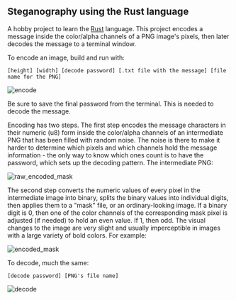 ## Steganography using the Rust language

A hobby project to learn the [Rust](https://doc.rust-lang.org/book/second-edition/) language. This project encodes a message inside the color/alpha channels of a PNG image's pixels, then later decodes the message to a terminal window.

To encode an image, build and run with:

```[height] [width] [decode password] [.txt file with the message] [file name for the PNG]```

![encode](https://user-images.githubusercontent.com/7276226/27777062-738bb738-5f64-11e7-8ccd-ae297faa4dfa.png)

Be sure to save the final password from the terminal. This is needed to decode the message.

Encoding has two steps. The first step encodes the message characters in their numeric (u8) form inside the color/alpha channels of an intermediate PNG that has been filled with random noise. The noise is there to make it harder to determine which pixels and which channels hold the message information - the only way to know which ones count is to have the password, which sets up the decoding pattern. The intermediate PNG:

![raw_encoded_mask](https://user-images.githubusercontent.com/7276226/27777068-7cd3deba-5f64-11e7-98a9-e7033940eeca.png)

The second step converts the numeric values of every pixel in the intermediate image into binary, splits the binary values into individual digits, then applies them to a "mask" file, or an ordinary-looking image. If a binary digit is 0, then one of the color channels of the corresponding mask pixel is adjusted (if needed) to hold an even value. If 1, then odd. The visual changes to the image are very slight and usually imperceptible in images with a large variety of bold colors. For example:

![encoded_mask](https://user-images.githubusercontent.com/7276226/27777071-7ffedc16-5f64-11e7-95fe-cbf8a1f252b1.png)

To decode, much the same:

```[decode password] [PNG's file name]```

![decode](https://user-images.githubusercontent.com/7276226/27777065-76441664-5f64-11e7-9604-3b8ecbe0ceb9.png)
